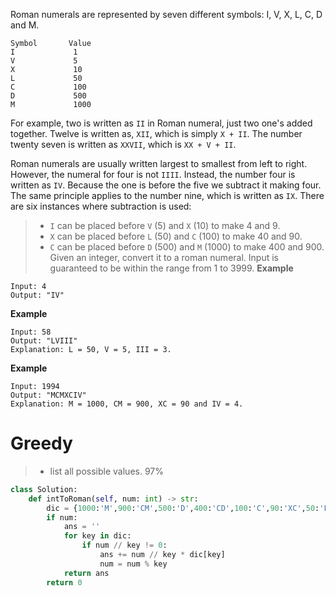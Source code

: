 Roman numerals are represented by seven different symbols: I, V, X, L, C, D and M.
```
Symbol       Value
I             1
V             5
X             10
L             50
C             100
D             500
M             1000
```
For example, two is written as ```II``` in Roman numeral, just two one's added together. Twelve is written as, ```XII```, which is simply ```X + II```. The number twenty seven is written as ```XXVII```, which is ```XX + V + II```.

Roman numerals are usually written largest to smallest from left to right. However, the numeral for four is not ```IIII```. Instead, the number four is written as ```IV```. Because the one is before the five we subtract it making four. The same principle applies to the number nine, which is written as ```IX```. There are six instances where subtraction is used:

>* ```I``` can be placed before ```V``` (5) and ```X``` (10) to make 4 and 9. 
>* ```X``` can be placed before ```L``` (50) and ```C``` (100) to make 40 and 90. 
>* ```C``` can be placed before ```D``` (500) and ```M``` (1000) to make 400 and 900.
Given an integer, convert it to a roman numeral. Input is guaranteed to be within the range from 1 to 3999.
**Example**
```
Input: 4
Output: "IV"
```
**Example**
```
Input: 58
Output: "LVIII"
Explanation: L = 50, V = 5, III = 3.
```
**Example**
```
Input: 1994
Output: "MCMXCIV"
Explanation: M = 1000, CM = 900, XC = 90 and IV = 4.
```
# Greedy
>* list all possible values. 97%
```python
class Solution:
    def intToRoman(self, num: int) -> str:
        dic = {1000:'M',900:'CM',500:'D',400:'CD',100:'C',90:'XC',50:'L',40:'XL',10:'X',9:'IX',5:'V',4:'IV',1:'I'}
        if num:
            ans = ''
            for key in dic:
                if num // key != 0:
                    ans += num // key * dic[key]
                    num = num % key
            return ans
        return 0
```
